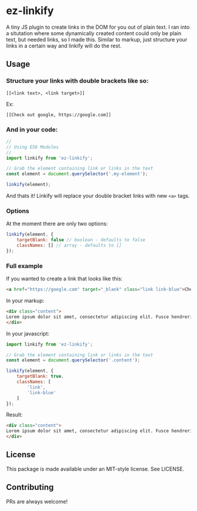 # ez-linkify
A tiny JS plugin to create links in the DOM for you out of plain text. I ran into a situtation where some dynamically created content could only be plain text, but needed links, so I made this. Similar to markup, just structure your links in a certain way and linkify will do the rest.

## Usage
### Structure your links with double brackets like so:
```
[[<link text>, <link target>]]
```
Ex:
```
[[Check out google, https://google.com]]
```

### And in your code:
```javascript
//
// Using ES6 Modules
//
import linkify from 'ez-linkify';

// Grab the element containing link or links in the text
const element = document.querySelector('.my-element');

linkify(element);
```
And thats it! Linkify will replace your double bracket links with new `<a>` tags.

### Options
At the moment there are only two options:

```javascript
linkify(element, {
    targetBlank: false // boolean - defaults to false
    classNames: [] // array - defaults to []
});
```

### Full example
If you wanted to create a link that looks like this:
```html
<a href="https://google.com" target="_blank" class="link link-blue">Check out my link!</a>
```

In your markup:
```html
<div class="content">
Lorem ipsum dolor sit amet, consectetur adipiscing elit. Fusce hendrerit vel sem vitae ullamcorper. [[Check out my link!, https://google.com]] Curabitur id dapibus mauris. Proin semper pulvinar eleifend.
</div>
```

In your javascript:
```javascript
import linkify from 'ez-linkify';

// Grab the element containing link or links in the text
const element = document.querySelector('.content');

linkify(element, {
    targetBlank: true,
    classNames: [
        'link',
        'link-blue'
    ]
});
```

Result:
```html
<div class="content">
Lorem ipsum dolor sit amet, consectetur adipiscing elit. Fusce hendrerit vel sem vitae ullamcorper. <a href="https://google.com" target="_blank" class="link link-blue">Check out my link!</a> Curabitur id dapibus mauris. Proin semper pulvinar eleifend.
</div>
```

## License

This package is made available under an MIT-style license. See LICENSE.

## Contributing

PRs are always welcome!